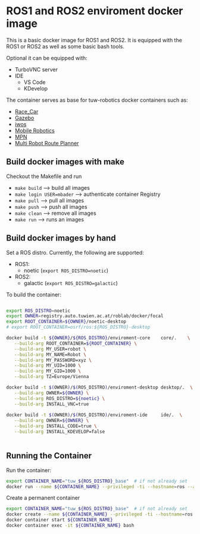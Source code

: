 # ROS1 and ROS2 enviroment docker image

This is a basic docker image for ROS1 and ROS2.
It is equipped with the ROS1 or ROS2 as well as some basic bash tools.

Optional it can be equipped with:
- TurboVNC server 
- IDE 
  - VS Code 
  - KDevelop

The container serves as base for tuw-robotics docker containers such as:
* [Race_Car](../car)
* [Gazebo](../gazebo)
* [iwos](../iwos)
* [Mobile Robotics](../mobile_robotics)
* [MPN](../mpn)
* [Multi Robot Route Planner](../tuw_multi_robot)

## Build docker images with __make__
Checkout the Makefile and run
- `make build`              --> build all images
- `make login USER=mbader`  --> authenticate container Registry
- `make pull`               --> pull all images
- `make push`               --> push all images
- `make clean`              --> remove all images
- `make run`                --> runs an images


## Build docker images by hand
Set a ROS distro. Currently, the following are supported:
- ROS1:
  - noetic (`export ROS_DISTRO=noetic`)
- ROS2:
  - galactic (`export ROS_DISTRO=galactic`)

To build the container:
```bash

export ROS_DISTRO=noetic
export OWNER=registry.auto.tuwien.ac.at/roblab/docker/focal
export ROOT_CONTAINER=${OWNER}/noetic-desktop        
# export ROOT_CONTAINER=osrf/ros:${ROS_DISTRO}-desktop

docker build -t ${OWNER}/${ROS_DISTRO}/enviroment-core    core/.    \
   --build-arg ROOT_CONTAINER=${ROOT_CONTAINER} \
   --build-arg MY_USER=robot \
   --build-arg MY_NAME=Robot \
   --build-arg MY_PASSWORD=xyz \
   --build-arg MY_UID=1000 \
   --build-arg MY_GID=1000 \
   --build-arg TZ=Europe/Vienna 

docker build -t $(OWNER)/$(ROS_DISTRO)/enviroment-desktop desktop/.  \
   --build-arg OWNER=${OWNER} \
   --build-arg ROS_DISTRO=${noetic} \
   --build-arg INSTALL_VNC=true
   
docker build -t $(OWNER)/$(ROS_DISTRO)/enviroment-ide     ide/.  \
   --build-arg OWNER=${OWNER} \
   --build-arg INSTALL_CODE=true \
   --build-arg INSTALL_KDEVELOP=false 
   
```

## Running the Container

Run the container:
```bash
export CONTAINER_NAME="tuw_${ROS_DISTRO}_base"  # if not already set
docker run --name ${CONTAINER_NAME} --privileged -ti --hostname=ros --add-host ${CONTAINER_NAME}:127.0.0.1 --network="host" --env="DISPLAY" tuw_docker:${CONTAINER_NAME}
```

Create a permanent container
```bash
export CONTAINER_NAME="tuw_${ROS_DISTRO}_base"  # if not already set
docker create --name ${CONTAINER_NAME} --privileged -ti --hostname=ros --add-host ${CONTAINER_NAME}:127.0.0.1 --network="host" --env="DISPLAY" tuw_docker:${CONTAINER_NAME}
docker container start ${CONTAINER_NAME}
docker container exec -it ${CONTAINER_NAME} bash
```

